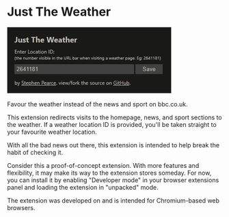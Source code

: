 # Just The Weather

![Screenshot](screenshot.png)

Favour the weather instead of the news and sport on bbc.co.uk.

This extension redirects visits to the homepage, news, and sport sections to the weather. If a weather location ID is provided, you'll be taken straight to your favourite weather location.

With all the bad news out there, this extension is intended to help break the habit of checking it.

Consider this a proof-of-concept extension. With more features and flexibility, it may make its way to the extension stores someday. For now, you can install it by enabling "Developer mode" in your browser extensions panel and loading the extension in "unpacked" mode.

The extension was developed on and is intended for Chromium-based web browsers.
